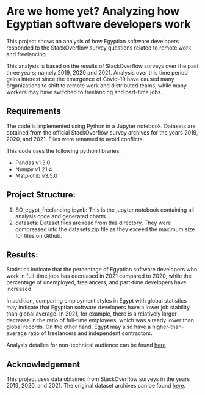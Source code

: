 # Are we home yet? Analyzing how Egyptian software developers work

This project shows an analysis of how Egyptian software developers responded to the StackOverflow survey questions related to remote work and freelancing.

This analysis is based on the results of StackOverflow surveys over the past three years; namely 2019, 2020 and 2021. Analysis over this time period gains interest since the emergence of Covid-19 have caused many organizations to shift to remote work and distributed teams, while many workers may have switched to freelancing and part-time jobs.

## Requirements
The code is implemented using Python in a Jupyter notebook. Datasets are obtained from the official StackOverflow survey archives for the years 2019, 2020, and 2021. Files were renamed to avoid conflicts.

This code uses the following python libraries:
* Pandas v1.3.0
* Numpy v1.21.4
* Matplotlib v3.5.0


## Project Structure:
1. SO_egypt_freelancing.ipynb:
This is the jupyter notebook containing all analysis code and generated charts.
2. datasets:
Dataset files are read from this directory. They were compressed into the datasets.zip file as they exceed the maximum size for files on Github.

## Results:
Statistics indicate that the percentage of Egyptian software developers who work in full-time jobs has decreased in 2021 compared to 2020, while the percentage of unemployed, freelancers, and part-time developers have increased.

In addition, comparing employment styles in Egypt with global statistics may indicate that Egyptian software developers have a lower job stability than global average. In 2021, for example, there is a relatively larger decrease in the ratio of full-time employees, which was already lower than global records. On the other hand, Egypt may also have a higher-than-average ratio of freelancers and independent contractors.

Analysis detailes for non-technical audience can be found [here](https://abdelrahman-hefny.medium.com/are-we-home-yet-analyzing-how-egyptian-software-developers-work-f07d208bd17)

## Acknowledgement
This project uses data obtained from StackOverflow surveys in the years 2019, 2020, and 2021. The original dataset archives can be found [here](https://insights.stackoverflow.com/survey).
